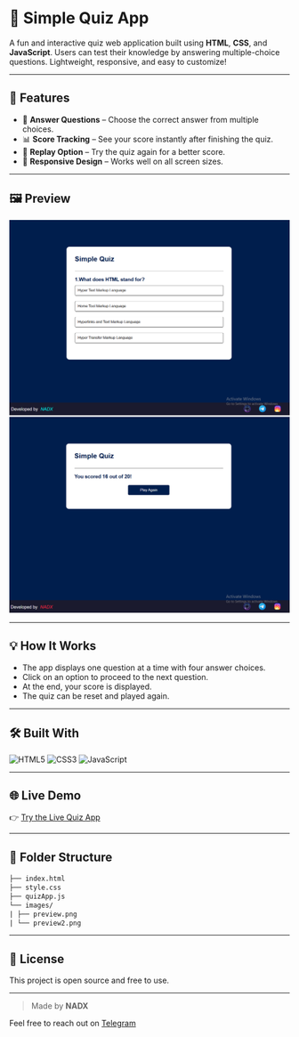# 🧠 Simple Quiz App

A fun and interactive quiz web application built using **HTML**, **CSS**, and **JavaScript**. Users can test their knowledge by answering multiple-choice questions. Lightweight, responsive, and easy to customize!

---

## 🚀 Features

- 🎯 **Answer Questions** – Choose the correct answer from multiple choices.
- 📊 **Score Tracking** – See your score instantly after finishing the quiz.
- 🔁 **Replay Option** – Try the quiz again for a better score.
- 📱 **Responsive Design** – Works well on all screen sizes.

---

## 🖼️ Preview

![Quiz App Preview](images/preview.png)
![Quiz App Preview](images/preview2.png) 

---

## 💡 How It Works

- The app displays one question at a time with four answer choices.
- Click on an option to proceed to the next question.
- At the end, your score is displayed.
- The quiz can be reset and played again.

---

## 🛠️ Built With


![HTML5](https://img.shields.io/badge/-HTML5-E34F26?style=flat-square&logo=html5&logoColor=white)
![CSS3](https://img.shields.io/badge/-CSS3-1572B6?style=flat-square&logo=css3)
![JavaScript](https://img.shields.io/badge/-JavaScript-F7DF1E?style=flat-square&logo=javascript&logoColor=black)

 ---

## 🌐 Live Demo

👉 [Try the Live Quiz App](https://nadx-quiz-app.netlify.app/)  


---

## 📂 Folder Structure

```Quiz-App/
├── index.html
├── style.css
├── quizApp.js
└── images/
| ├── preview.png
| └── preview2.png
```

---

## 📌 License

This project is open source and free to use.

---

> Made by **NADX**
 
Feel free to reach out on [Telegram](https://t.me/nisimp)
